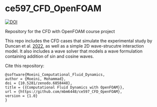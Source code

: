 # ce597_CFD_OpenFOAM

[![DOI](https://zenodo.org/badge/515343965.svg)](https://zenodo.org/badge/latestdoi/515343965)

Repository for the CFD with OpenFOAM course project

This repo includes the CFD cases that simulate the experimental study by Duncan et al. [2022](https://www.sciencedirect.com/science/article/abs/pii/S0378383921001149), as well as a simple 2D wave-strucutre interaction model. 
It also includes a wave solver that models a wave formulation containing addition of sin and cosine waves. 

Cite this repository:
```
@software{Moeini_Computational_Fluid_Dynamics,
author = {Moeini, Mohammad},
doi = {10.5281/zenodo.6858448},
title = {{Computational Fluid Dynamics with OpenFOAM}},
url = {https://github.com/mbm6448/ce597_CFD_OpenFOAM},
version = {1.0}
}
